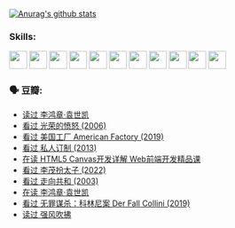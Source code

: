 
[![Anurag's github stats](https://github-readme-stats.vercel.app/api?username=w940853815)](https://github.com/anuraghazra/github-readme-stats)

### Skills:

<code><img height="32" src="https://cdn.jsdelivr.net/npm/simple-icons@v5/icons/python.svg"></code>
<code><img height="32" src="https://cdn.jsdelivr.net/npm/simple-icons@v5/icons/javascript.svg"></code>
<code><img height="32" src="https://cdn.jsdelivr.net/npm/simple-icons@v5/icons/django.svg"></code>
<code><img height="32" src="https://cdn.jsdelivr.net/npm/simple-icons@v5/icons/flask.svg"></code>
<code><img height="32" src="https://cdn.jsdelivr.net/npm/simple-icons@v5/icons/vuetify.svg"></code>
<code><img height="32" src="https://cdn.jsdelivr.net/npm/simple-icons@v5/icons/git.svg"></code>
<code><img height="32" src="https://cdn.jsdelivr.net/npm/simple-icons@v5/icons/docker.svg"></code>
<code><img height="32" src="https://cdn.jsdelivr.net/npm/simple-icons@v5/icons/postgresql.svg"></code>
<code><img height="32" src="https://cdn.jsdelivr.net/npm/simple-icons@v5/icons/elasticsearch.svg"></code>
<code><img height="32" src="https://cdn.jsdelivr.net/npm/simple-icons@v5/icons/macos.svg"></code>
<code><img height="32" src="https://cdn.jsdelivr.net/npm/simple-icons@v5/icons/linux.svg"></code>

### 🗣 豆瓣:

<!-- DOUBAN-ACTIVITIES:START -->
- [读过 李鸿章·袁世凯](https://www.douban.com/people/136069238/status/3761877441/?_i=44805492)
- [看过 光荣的愤怒‎ (2006)](https://www.douban.com/people/136069238/status/3761756079/?_i=44805492)
- [看过 美国工厂 American Factory‎ (2019)](https://www.douban.com/people/136069238/status/3755217209/?_i=44805492)
- [看过 私人订制‎ (2013)](https://www.douban.com/people/136069238/status/3754213881/?_i=44805492)
- [在读 HTML5 Canvas开发详解 Web前端开发精品课](https://www.douban.com/people/136069238/status/3753058718/?_i=44805492)
- [看过 李茂扮太子‎ (2022)](https://www.douban.com/people/136069238/status/3752867740/?_i=44805492)
- [看过 走向共和‎ (2003)](https://www.douban.com/people/136069238/status/3752592231/?_i=44805492)
- [在读 李鸿章·袁世凯](https://www.douban.com/people/136069238/status/3751912061/?_i=44805492)
- [看过 无罪谋杀：科林尼案 Der Fall Collini‎ (2019)](https://www.douban.com/people/136069238/status/3751300288/?_i=44805492)
- [读过 强风吹拂](https://www.douban.com/people/136069238/status/3749992005/?_i=44805492)
<!-- DOUBAN-ACTIVITIES:END -->
<!--
**w940853815/w940853815** is a ✨ _special_ ✨ repository because its `README.md` (this file) appears on your GitHub profile.

Here are some ideas to get you started:

- 🔭 I’m currently working on ...
- 🌱 I’m currently learning ...
- 👯 I’m looking to collaborate on ...
- 🤔 I’m looking for help with ...
- 💬 Ask me about ...
- 📫 How to reach me: ...
- 😄 Pronouns: ...
- ⚡ Fun fact: ...
-->
